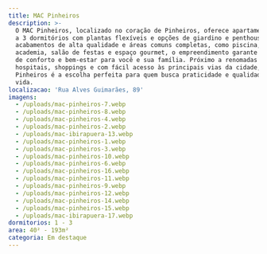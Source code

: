 ```yaml
---
title: MAC Pinheiros
description: >-
  O MAC Pinheiros, localizado no coração de Pinheiros, oferece apartamentos de 1
  a 3 dormitórios com plantas flexíveis e opções de giardino e penthouse. Com
  acabamentos de alta qualidade e áreas comuns completas, como piscina,
  academia, salão de festas e espaço gourmet, o empreendimento garante o máximo
  de conforto e bem-estar para você e sua família. Próximo a renomadas escolas,
  hospitais, shoppings e com fácil acesso às principais vias da cidade, o MAC
  Pinheiros é a escolha perfeita para quem busca praticidade e qualidade de
  vida.
localizacao: 'Rua Alves Guimarães, 89'
imagens:
  - /uploads/mac-pinheiros-7.webp
  - /uploads/mac-pinheiros-8.webp
  - /uploads/mac-pinheiros-4.webp
  - /uploads/mac-pinheiros-2.webp
  - /uploads/mac-ibirapuera-13.webp
  - /uploads/mac-pinheiros-1.webp
  - /uploads/mac-pinheiros-3.webp
  - /uploads/mac-pinheiros-10.webp
  - /uploads/mac-pinheiros-6.webp
  - /uploads/mac-pinheiros-16.webp
  - /uploads/mac-pinheiros-11.webp
  - /uploads/mac-pinheiros-9.webp
  - /uploads/mac-pinheiros-12.webp
  - /uploads/mac-pinheiros-14.webp
  - /uploads/mac-pinheiros-15.webp
  - /uploads/mac-ibirapuera-17.webp
dormitorios: 1 - 3
area: 40² - 193m²
categoria: Em destaque
---
```


